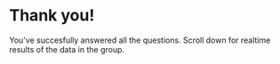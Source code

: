# Thank you! 

You've succesfully answered all the questions. Scroll down for realtime results of the data in the group.
